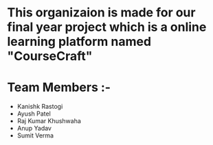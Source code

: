 # This organizaion is made for our final year project which is a online learning platform named "CourseCraft"
# Team Members :-
- Kanishk Rastogi
- Ayush Patel
- Raj Kumar Khushwaha
- Anup Yadav
- Sumit Verma
